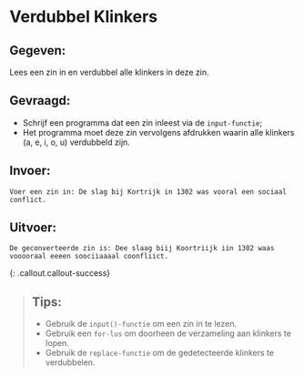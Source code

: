 # Verdubbel Klinkers

## Gegeven: 

Lees een zin in en verdubbel alle klinkers in deze zin.


## Gevraagd: 
* Schrijf een programma dat een zin inleest via de `input-functie`;
* Het programma moet deze zin vervolgens afdrukken waarin alle klinkers (a, e, i, o, u) verdubbeld zijn.

## Invoer: 
```
Voer een zin in: De slag bij Kortrijk in 1302 was vooral een sociaal conflict.
```

## Uitvoer: 
```
De geconverteerde zin is: Dee slaag biij Koortriijk iin 1302 waas vooooraal eeeen soociiaaaal coonfliict.
```

{: .callout.callout-success}
>## Tips: 
>* Gebruik de `input()-functie` om een zin in te lezen.
>* Gebruik een `for-lus` om doorheen de verzameling aan klinkers te lopen.
>* Gebruik de `replace-functie` om de gedetecteerde klinkers te verdubbelen.

